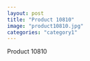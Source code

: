 ```yaml
---
layout: post
title: "Product 10810"
image: "product10810.jpg"
categories: "category1"
---
```

Product 10810
